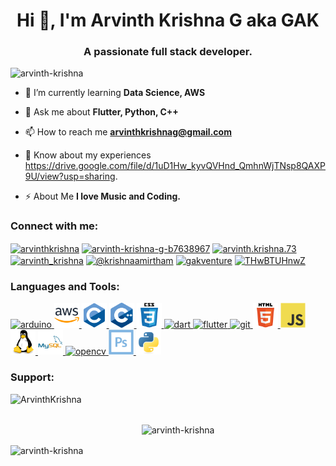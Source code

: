 <h1 align="center">Hi 👋, I'm Arvinth Krishna G aka GAK</h1>
<h3 align="center">A passionate full stack developer.</h3>

<p align="left"> <img src="https://komarev.com/ghpvc/?username=arvinth-krishna&label=Profile%20views&color=0e75b6&style=flat" alt="arvinth-krishna" /> </p>

- 🌱 I’m currently learning **Data Science, AWS**

- 💬 Ask me about **Flutter, Python, C++**

- 📫 How to reach me **arvinthkrishnag@gmail.com**

- 📄 Know about my experiences https://drive.google.com/file/d/1uD1Hw_kyvQVHnd_QmhnWjTNsp8QAXP9U/view?usp=sharing.

- ⚡ About Me **I love Music and Coding.**

<h3 align="left">Connect with me:</h3>
<p align="left">
<a href="https://dev.to/arvinthkrishna" target="blank"><img align="center" src="https://raw.githubusercontent.com/rahuldkjain/github-profile-readme-generator/master/src/images/icons/Social/devto.svg" alt="arvinthkrishna" height="30" width="40" /></a>
<a href="https://linkedin.com/in/arvinth-krishna-g-b7638967" target="blank"><img align="center" src="https://raw.githubusercontent.com/rahuldkjain/github-profile-readme-generator/master/src/images/icons/Social/linked-in-alt.svg" alt="arvinth-krishna-g-b7638967" height="30" width="40" /></a>
<a href="https://fb.com/arvinth.krishna.73" target="blank"><img align="center" src="https://raw.githubusercontent.com/rahuldkjain/github-profile-readme-generator/master/src/images/icons/Social/facebook.svg" alt="arvinth.krishna.73" height="30" width="40" /></a>
<a href="https://instagram.com/arvinth_krishna" target="blank"><img align="center" src="https://raw.githubusercontent.com/rahuldkjain/github-profile-readme-generator/master/src/images/icons/Social/instagram.svg" alt="arvinth_krishna" height="30" width="40" /></a>
<a href="https://medium.com/@krishnaamirtham" target="blank"><img align="center" src="https://raw.githubusercontent.com/rahuldkjain/github-profile-readme-generator/master/src/images/icons/Social/medium.svg" alt="@krishnaamirtham" height="30" width="40" /></a>
<a href="https://www.youtube.com/c/gakventure" target="blank"><img align="center" src="https://raw.githubusercontent.com/rahuldkjain/github-profile-readme-generator/master/src/images/icons/Social/youtube.svg" alt="gakventure" height="30" width="40" /></a>
<a href="https://discord.gg/THwBTUHnwZ" target="blank"><img align="center" src="https://raw.githubusercontent.com/rahuldkjain/github-profile-readme-generator/master/src/images/icons/Social/discord.svg" alt="THwBTUHnwZ" height="30" width="40" /></a>
</p>

<h3 align="left">Languages and Tools:</h3>
<p align="left"> <a href="https://www.arduino.cc/" target="_blank" rel="noreferrer"> <img src="https://cdn.worldvectorlogo.com/logos/arduino-1.svg" alt="arduino" width="40" height="40"/> </a> <a href="https://aws.amazon.com" target="_blank" rel="noreferrer"> <img src="https://raw.githubusercontent.com/devicons/devicon/master/icons/amazonwebservices/amazonwebservices-original-wordmark.svg" alt="aws" width="40" height="40"/> </a> <a href="https://www.cprogramming.com/" target="_blank" rel="noreferrer"> <img src="https://raw.githubusercontent.com/devicons/devicon/master/icons/c/c-original.svg" alt="c" width="40" height="40"/> </a> <a href="https://www.w3schools.com/cpp/" target="_blank" rel="noreferrer"> <img src="https://raw.githubusercontent.com/devicons/devicon/master/icons/cplusplus/cplusplus-original.svg" alt="cplusplus" width="40" height="40"/> </a> <a href="https://www.w3schools.com/css/" target="_blank" rel="noreferrer"> <img src="https://raw.githubusercontent.com/devicons/devicon/master/icons/css3/css3-original-wordmark.svg" alt="css3" width="40" height="40"/> </a> <a href="https://dart.dev" target="_blank" rel="noreferrer"> <img src="https://www.vectorlogo.zone/logos/dartlang/dartlang-icon.svg" alt="dart" width="40" height="40"/> </a> <a href="https://flutter.dev" target="_blank" rel="noreferrer"> <img src="https://www.vectorlogo.zone/logos/flutterio/flutterio-icon.svg" alt="flutter" width="40" height="40"/> </a> <a href="https://git-scm.com/" target="_blank" rel="noreferrer"> <img src="https://www.vectorlogo.zone/logos/git-scm/git-scm-icon.svg" alt="git" width="40" height="40"/> </a> <a href="https://www.w3.org/html/" target="_blank" rel="noreferrer"> <img src="https://raw.githubusercontent.com/devicons/devicon/master/icons/html5/html5-original-wordmark.svg" alt="html5" width="40" height="40"/> </a> <a href="https://developer.mozilla.org/en-US/docs/Web/JavaScript" target="_blank" rel="noreferrer"> <img src="https://raw.githubusercontent.com/devicons/devicon/master/icons/javascript/javascript-original.svg" alt="javascript" width="40" height="40"/> </a> <a href="https://www.linux.org/" target="_blank" rel="noreferrer"> <img src="https://raw.githubusercontent.com/devicons/devicon/master/icons/linux/linux-original.svg" alt="linux" width="40" height="40"/> </a> <a href="https://www.mysql.com/" target="_blank" rel="noreferrer"> <img src="https://raw.githubusercontent.com/devicons/devicon/master/icons/mysql/mysql-original-wordmark.svg" alt="mysql" width="40" height="40"/> </a> <a href="https://opencv.org/" target="_blank" rel="noreferrer"> <img src="https://www.vectorlogo.zone/logos/opencv/opencv-icon.svg" alt="opencv" width="40" height="40"/> </a> <a href="https://www.photoshop.com/en" target="_blank" rel="noreferrer"> <img src="https://raw.githubusercontent.com/devicons/devicon/master/icons/photoshop/photoshop-line.svg" alt="photoshop" width="40" height="40"/> </a> <a href="https://www.python.org" target="_blank" rel="noreferrer"> <img src="https://raw.githubusercontent.com/devicons/devicon/master/icons/python/python-original.svg" alt="python" width="40" height="40"/> </a> </p>

<h3 align="left">Support:</h3>
<p><a href="https://www.buymeacoffee.com/ArvinthKrishna"> <img align="left" src="https://cdn.buymeacoffee.com/buttons/v2/default-yellow.png" height="50" width="210" alt="ArvinthKrishna" /></a></p><br><br>

<p><img align="center" src="https://github-readme-stats.vercel.app/api/top-langs?username=arvinth-krishna&show_icons=true&locale=en&layout=compact" alt="arvinth-krishna" /></p>


<p><img align="center" src="https://github-readme-streak-stats.herokuapp.com/?user=arvinth-krishna&" alt="arvinth-krishna" /></p>
